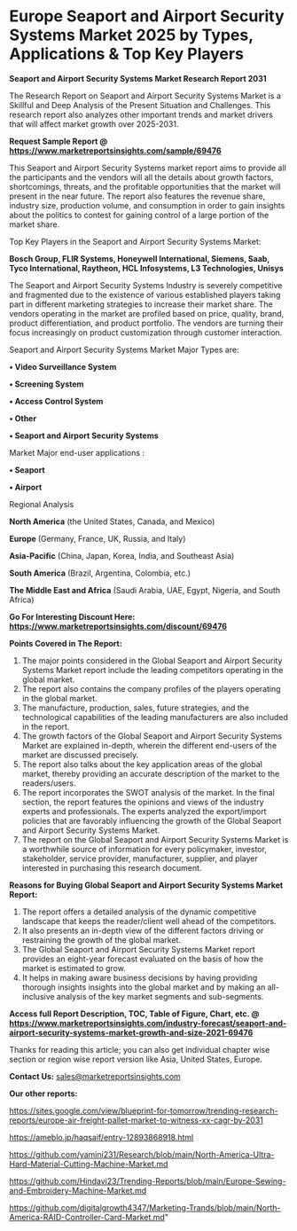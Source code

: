# Europe Seaport and Airport Security Systems Market 2025 by Types, Applications & Top Key Players

<strong>Seaport and Airport Security Systems Market Research Report 2031</strong>

The Research Report on Seaport and Airport Security Systems Market is a Skillful and Deep Analysis of the Present Situation and Challenges. This research report also analyzes other important trends and market drivers that will affect market growth over 2025-2031.

<strong>Request Sample Report @ <a href=https://www.marketreportsinsights.com/sample/69476>https://www.marketreportsinsights.com/sample/69476</a></strong>

This Seaport and Airport Security Systems market report aims to provide all the participants and the vendors will all the details about growth factors, shortcomings, threats, and the profitable opportunities that the market will present in the near future. The report also features the revenue share, industry size, production volume, and consumption in order to gain insights about the politics to contest for gaining control of a large portion of the market share.

Top Key Players in the Seaport and Airport Security Systems Market:

<strong>Bosch Group, FLIR Systems, Honeywell International, Siemens, Saab, Tyco International, Raytheon, HCL Infosystems, L3 Technologies, Unisys</strong>

The Seaport and Airport Security Systems Industry is severely competitive and fragmented due to the existence of various established players taking part in different marketing strategies to increase their market share. The vendors operating in the market are profiled based on price, quality, brand, product differentiation, and product portfolio. The vendors are turning their focus increasingly on product customization through customer interaction.

Seaport and Airport Security Systems Market Major Types are:

<strong>• Video Surveillance System

• Screening System

• Access Control System

• Other

• Seaport and Airport Security Systems</strong>

Market Major end-user applications :

<strong>• Seaport

• Airport</strong>

Regional Analysis

</u><strong><b>North America</b></strong> (the United States, Canada, and Mexico)

<strong><b>Europe </b></strong>(Germany, France, UK, Russia, and Italy)

<strong><b>Asia-Pacific</b></strong> (China, Japan, Korea, India, and Southeast Asia)

<strong><b>South America</b></strong> (Brazil, Argentina, Colombia, etc.)

<strong><b>The Middle East and Africa</b></strong> (Saudi Arabia, UAE, Egypt, Nigeria, and South Africa)

<strong>Go For Interesting Discount Here: <a href=https://www.marketreportsinsights.com/discount/69476>https://www.marketreportsinsights.com/discount/69476</a></strong>

<strong>Points Covered in The Report:</strong>
<ol>
  <li>The major points considered in the Global Seaport and Airport Security Systems Market report include the leading competitors operating in the global market.</li>
  <li>The report also contains the company profiles of the players operating in the global market.</li>
  <li>The manufacture, production, sales, future strategies, and the technological capabilities of the leading manufacturers are also included in the report.</li>
  <li>The growth factors of the Global Seaport and Airport Security Systems Market are explained in-depth, wherein the different end-users of the market are discussed precisely.</li>
  <li>The report also talks about the key application areas of the global market, thereby providing an accurate description of the market to the readers/users.</li>
  <li>The report incorporates the SWOT analysis of the market. In the final section, the report features the opinions and views of the industry experts and professionals. The experts analyzed the export/import policies that are favorably influencing the growth of the Global Seaport and Airport Security Systems Market.</li>
  <li>The report on the Global Seaport and Airport Security Systems Market is a worthwhile source of information for every policymaker, investor, stakeholder, service provider, manufacturer, supplier, and player interested in purchasing this research document.</li>
</ol>
<strong>Reasons for Buying Global Seaport and Airport Security Systems Market Report:</strong>

<ol>
  <li>The report offers a detailed analysis of the dynamic competitive landscape that keeps the reader/client well ahead of the competitors.</li>
  <li>It also presents an in-depth view of the different factors driving or restraining the growth of the global market.</li>
  <li>The Global Seaport and Airport Security Systems Market report provides an eight-year forecast evaluated on the basis of how the market is estimated to grow.</li>
  <li>It helps in making aware business decisions by having providing thorough insights insights into the global market and by making an all-inclusive analysis of the key market segments and sub-segments.</li>
</ol>
<strong>Access full Report Description, TOC, Table of Figure, Chart, etc. @ <a href=https://www.marketreportsinsights.com/industry-forecast/seaport-and-airport-security-systems-market-growth-and-size-2021-69476>https://www.marketreportsinsights.com/industry-forecast/seaport-and-airport-security-systems-market-growth-and-size-2021-69476</a></strong>


Thanks for reading this article; you can also get individual chapter wise section or region wise report version like Asia, United States, Europe.

<strong>Contact Us:</strong>
sales@marketreportsinsights.com

<strong>Our other reports:</strong>

<a href=https://sites.google.com/view/blueprint-for-tomorrow/trending-research-reports/europe-air-freight-pallet-market-to-witness-xx-cagr-by-2031>https://sites.google.com/view/blueprint-for-tomorrow/trending-research-reports/europe-air-freight-pallet-market-to-witness-xx-cagr-by-2031</a>

<a href=https://ameblo.jp/haqsaif/entry-12893868918.html>https://ameblo.jp/haqsaif/entry-12893868918.html</a>

<a href=https://github.com/yamini231/Research/blob/main/North-America-Ultra-Hard-Material-Cutting-Machine-Market.md>https://github.com/yamini231/Research/blob/main/North-America-Ultra-Hard-Material-Cutting-Machine-Market.md</a>

<a href=https://github.com/Hindavi23/Trending-Reports/blob/main/Europe-Sewing-and-Embroidery-Machine-Market.md>https://github.com/Hindavi23/Trending-Reports/blob/main/Europe-Sewing-and-Embroidery-Machine-Market.md</a>

<a href=https://github.com/digitalgrowth4347/Marketing-Trands/blob/main/North-America-RAID-Controller-Card-Market.md>https://github.com/digitalgrowth4347/Marketing-Trands/blob/main/North-America-RAID-Controller-Card-Market.md</a>"
